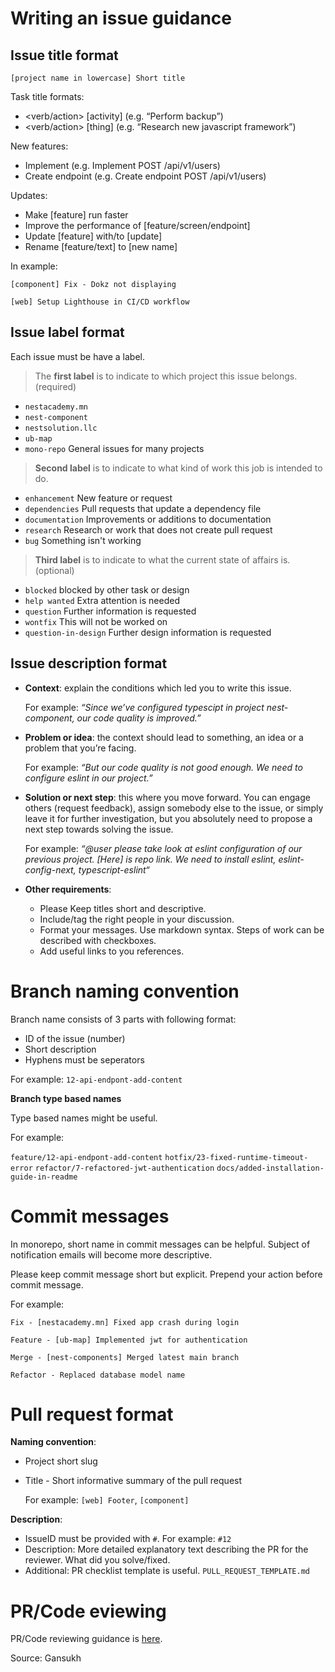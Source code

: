 # Writing an issue guidance

## Issue title format

```
[project name in lowercase] Short title
```

Task title formats:

- <verb/action> [activity] (e.g. “Perform backup”)
- <verb/action> [thing] (e.g. “Research new javascript framework”)

New features:

- Implement <endpoint> (e.g. Implement POST /api/v1/users)
- Create endpoint <endpoint> (e.g. Create endpoint POST /api/v1/users)

Updates:

- Make [feature] run faster
- Improve the performance of [feature/screen/endpoint]
- Update [feature] with/to [update]
- Rename [feature/text] to [new name]

In example:

`[component] Fix - Dokz not displaying`

`[web] Setup Lighthouse in CI/CD workflow`

## Issue label format

Each issue must be have a label.

> The **first label** is to indicate to which project this issue belongs. (required)
- `nestacademy.mn`
- `nest-component`
- `nestsolution.llc`
- `ub-map`
- `mono-repo`
  General issues for many projects

> **Second label** is to indicate to what kind of work this job is intended to do.
- `enhancement`
  New feature or request
- `dependencies`
  Pull requests that update a dependency file
- `documentation`
  Improvements or additions to documentation
- `research`
  Research or work that does not create pull request
- `bug`
  Something isn't working

> **Third label** is to indicate to what the current state of affairs is. (optional)
- `blocked`
  blocked by other task or design
- `help wanted`
  Extra attention is needed
- `question`
  Further information is requested
- `wontfix`
  This will not be worked on
- `question-in-design`
  Further design information is requested

## Issue description format

- **Context**: explain the conditions which led you to write this issue.

  For example: _“Since we’ve configured typescipt in project nest-component, our code quality is improved.”_

- **Problem or idea**: the context should lead to something, an idea or a problem that you’re facing.

  For example: _“But our code quality is not good enough. We need to configure eslint in our project.”_

- **Solution or next step**: this where you move forward. You can engage others (request feedback), assign somebody else to the issue, or simply leave it for further investigation, but you absolutely need to propose a next step towards solving the issue.

  For example: _“@user please take look at eslint configuration of our previous project. [Here] is repo link. We need to install eslint, eslint-config-next, typescript-eslint“_

- **Other requirements**:
  - Please Keep titles short and descriptive.
  - Include/tag the right people in your discussion.
  - Format your messages. Use markdown syntax. Steps of work can be described with checkboxes.
  - Add useful links to you references.

# Branch naming convention

Branch name consists of 3 parts with following format:

- ID of the issue (number)
- Short description
- Hyphens must be seperators

For example: `12-api-endpont-add-content`

**Branch type based names**

Type based names might be useful.

For example:

`feature/12-api-endpont-add-content`
`hotfix/23-fixed-runtime-timeout-error`
`refactor/7-refactored-jwt-authentication`
`docs/added-installation-guide-in-readme`

# Commit messages

In monorepo, short name in commit messages can be helpful. Subject of notification emails will become more descriptive.

Please keep commit message short but explicit. Prepend your action before commit message.

For example:

`Fix - [nestacademy.mn] Fixed app crash during login`

`Feature - [ub-map] Implemented jwt for authentication`

`Merge - [nest-components] Merged latest main branch`

`Refactor - Replaced database model name`

# Pull request format

**Naming convention**:

- Project short slug
- Title - Short informative summary of the pull request

  For example: `[web] Footer`, `[component]`

**Description**:

- IssueID must be provided with `#`. For example: `#12`
- Description: More detailed explanatory text describing the PR for the reviewer. What did you solve/fixed.
- Additional: PR checklist template is useful. `PULL_REQUEST_TEMPLATE.md`

# PR/Code eviewing

PR/Code reviewing guidance is [here](review.md).

Source: Gansukh